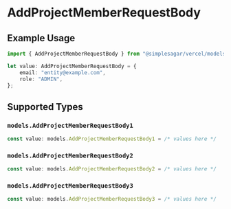 # AddProjectMemberRequestBody

## Example Usage

```typescript
import { AddProjectMemberRequestBody } from "@simplesagar/vercel/models/addprojectmemberop.js";

let value: AddProjectMemberRequestBody = {
    email: "entity@example.com",
    role: "ADMIN",
};
```

## Supported Types

### `models.AddProjectMemberRequestBody1`

```typescript
const value: models.AddProjectMemberRequestBody1 = /* values here */
```

### `models.AddProjectMemberRequestBody2`

```typescript
const value: models.AddProjectMemberRequestBody2 = /* values here */
```

### `models.AddProjectMemberRequestBody3`

```typescript
const value: models.AddProjectMemberRequestBody3 = /* values here */
```

